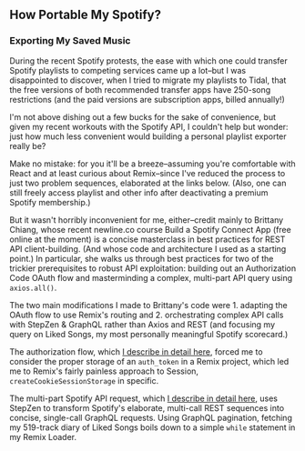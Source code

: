 ## How Portable My Spotify?
### Exporting My Saved Music

During the recent Spotify protests, the ease with which one could transfer Spotify playlists to competing services came up a lot–but I was disappointed to discover, when I tried to migrate my playlists to Tidal, that the free versions of both recommended transfer apps have 250-song restrictions (and the paid versions are subscription apps, billed annually!)

I'm not above dishing out a few bucks for the sake of convenience, but given my recent workouts with the Spotify API, I couldn't help but wonder: just how much less convenient would building a personal playlist exporter really be?

Make no mistake: for you it'll be a breeze–assuming you're comfortable with React and at least curious about Remix–since I've reduced the process to just two problem sequences, elaborated at the links below. (Also, one can still freely access playlist and other info after deactivating a premium Spotify membership.)

But it wasn't horribly inconvenient for me, either–credit mainly to Brittany Chiang, whose recent newline.co course Build a Spotify Connect App (free online at the moment) is a concise masterclass in best practices for REST API client-building. (And whose code and architecture I used as a starting point.) In particular, she walks us through best practices for two of the trickier prerequisites to robust API exploitation: building out an Authorization Code OAuth flow and masterminding a complex, multi-part API query using <code>axios.all()</code>. 

The two main modifications I made to Brittany's code were 1. adapting the OAuth flow to use Remix's routing and 2. orchestrating complex API calls with StepZen & GraphQL rather than Axios and REST (and focusing my query on Liked Songs, my most personally meaningful Spotify scorecard.)

The authorization flow, which <a href="./authflow.md">I describe in detail here</a>, forced me to consider the proper storage of an <code>auth_token</code> in a Remix project, which led me to Remix's fairly painless approach to Session,  <code>createCookieSessionStorage</code> in specific.

The multi-part Spotify API request, which <a href="./stepzen.md">I describe in detail here</a>, uses StepZen to transform Spotify's elaborate, multi-call REST sequences into concise, single-call GraphQL requests. Using GraphQL pagination, fetching my 519-track diary of Liked Songs boils down to a simple <code>while</code> statement in my Remix Loader. 